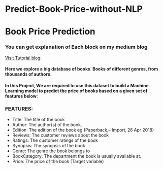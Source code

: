 # Predict-Book-Price-without-NLP
# Book Price Prediction

### You can get explanation of Each block on my medium blog
[Visit Tutorial blog](https://medium.com/@chintanchitroda47/predict-book-price-without-using-nlp-textual-processing-approach-2de77d64b73b)

#### Here we explore a big database of books. Books of different genres, from thousands of authors. 
#### In this Project, We are required to use this dataset to build a Machine Learning model to predict the price of books based on a given set of features below:

### FEATURES:
* Title: The title of the book
* Author: The author(s) of the book.
* Edition: The edition of the book eg (Paperback,– Import, 26 Apr 2018)
* Reviews: The customer reviews about the book
* Ratings: The customer ratings of the book
* Synopsis: The synopsis of the book
* Genre: The genre the book belongs to
* BookCategory: The department the book is usually available at.
* Price: The price of the book (Target variable)
